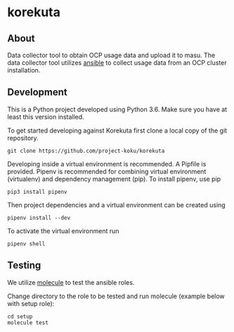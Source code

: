 # korekuta

## About
Data collector tool to obtain OCP usage data and upload it to masu. The data collector tool utilizes [ansible](https://www.ansible.com/) to collect usage data from an OCP cluster installation.

## Development

This is a Python project developed using Python 3.6. Make sure you have at least this version installed.

To get started developing against Korekuta first clone a local copy of the git repository.

```
git clone https://github.com/project-koku/korekuta
```

Developing inside a virtual environment is recommended. A Pipfile is provided. Pipenv is recommended for combining virtual environment (virtualenv) and dependency management (pip). To install pipenv, use pip

```
pip3 install pipenv
```

Then project dependencies and a virtual environment can be created using

```
pipenv install --dev
```

To activate the virtual environment run

```
pipenv shell
```

## Testing

We utilize [molecule](https://molecule.readthedocs.io/en/latest/) to test the ansible roles.

Change directory to the role to be tested and run molecule (example below with setup role):

```
cd setup
molecule test
```